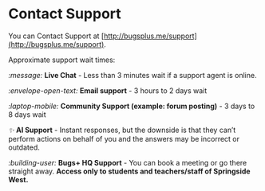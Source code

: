 # Contact Support

You can Contact Support at [http://bugsplus.me/support](http://bugsplus.me/support).

Approximate support wait times:

<i class="fa-message">:message:</i> **Live Chat** - Less than 3 minutes wait if a support agent is online.

<i class="fa-envelope-open-text">:envelope-open-text:</i> **Email support** - 3 hours to 2 days wait

<i class="fa-laptop-mobile">:laptop-mobile:</i> **Community Support (example: forum posting)** - 3 days to 8 days wait

<i class="fa-sparkles">:sparkles:</i> **AI Support** - Instant responses, but the downside is that they can’t perform actions on behalf of you and the answers may be incorrect or outdated.

<i class="fa-building-user">:building-user:</i> **Bugs+ HQ Support** - You can book a meeting or go there straight away. **Access only to students and teachers/staff of Springside West.**
